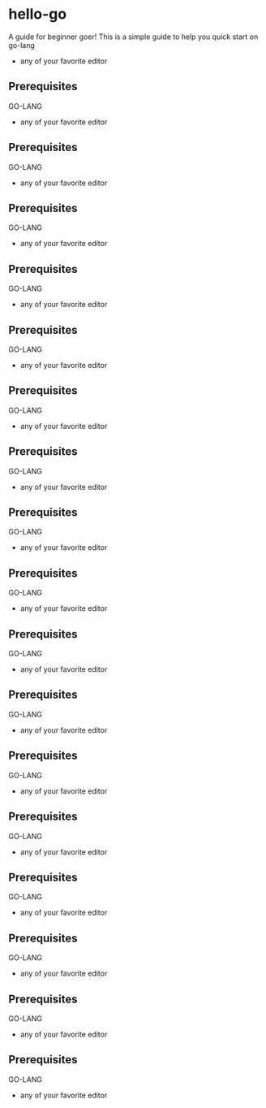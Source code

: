 # hello-go

A guide for beginner goer!
This is a simple guide to help you quick start on go-lang

* any of your favorite editor 
## Prerequisites
GO-LANG
* any of your favorite editor 
## Prerequisites
GO-LANG
* any of your favorite editor 
## Prerequisites
GO-LANG

* any of your favorite editor 
## Prerequisites
GO-LANG

* any of your favorite editor 

## Prerequisites
GO-LANG


* any of your favorite editor 
## Prerequisites
GO-LANG

* any of your favorite editor 

## Prerequisites
GO-LANG


* any of your favorite editor 
## Prerequisites
GO-LANG

* any of your favorite editor 

## Prerequisites
GO-LANG


* any of your favorite editor 
## Prerequisites
GO-LANG

* any of your favorite editor 

## Prerequisites
GO-LANG


* any of your favorite editor 
## Prerequisites
GO-LANG

* any of your favorite editor 

## Prerequisites
GO-LANG


* any of your favorite editor 
## Prerequisites
GO-LANG

* any of your favorite editor 

## Prerequisites
GO-LANG


* any of your favorite editor 
## Prerequisites
GO-LANG

* any of your favorite editor 

## Prerequisites
GO-LANG


* any of your favorite editor 





